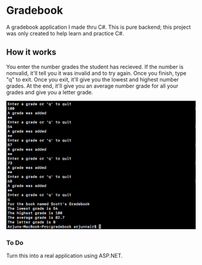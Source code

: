 # Gradebook

A gradebook application I made thru C#. This is pure backend; this project was only created to help learn and practice C#. 

## How it works

You enter the number grades the student has recieved. If the number is nonvalid, it'll tell you it was invalid and to try again. Once you finish, type "q" to exit. Once you exit, it'll give you the lowest and highest number grades.  At the end, it'll give you an average number grade for all your grades and give you a letter grade. 

![screenshot](screenshot.png)

### To Do
Turn this into a real application using ASP.NET.
